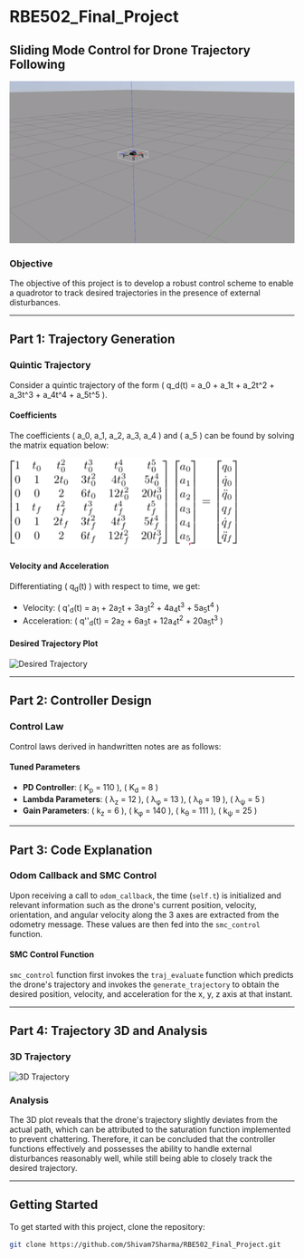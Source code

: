 # RBE502_Final_Project

## Sliding Mode Control for Drone Trajectory Following

![Project Banner](./videos/ezgif.com-video-to-gif.gif)

### Objective

The objective of this project is to develop a robust control scheme to enable a quadrotor to track desired trajectories in the presence of external disturbances.

---

## Part 1: Trajectory Generation

### Quintic Trajectory

Consider a quintic trajectory of the form \( q_d(t) = a_0 + a_1t + a_2t^2 + a_3t^3 + a_4t^4 + a_5t^5 \).

#### Coefficients

The coefficients \( a_0, a_1, a_2, a_3, a_4 \) and \( a_5 \) can be found by solving the matrix equation below:

![Matrix Equation](./videos/Matrix.png.png)


#### Velocity and Acceleration

Differentiating \( q<sub>d</sub>(t) \) with respect to time, we get:

- Velocity: \( q'<sub>d</sub>(t) = a<sub>1</sub> + 2a<sub>2</sub>t + 3a<sub>3</sub>t<sup>2</sup> + 4a<sub>4</sub>t<sup>3</sup> + 5a<sub>5</sub>t<sup>4</sup> \)
- Acceleration: \( q''<sub>d</sub>(t) = 2a<sub>2</sub> + 6a<sub>3</sub>t + 12a<sub>4</sub>t<sup>2</sup> + 20a<sub>5</sub>t<sup>3</sup> \)

#### Desired Trajectory Plot

![Desired Trajectory](./videos/desired-trajectory.gif)

---

## Part 2: Controller Design

### Control Law

Control laws derived in handwritten notes are as follows:

#### Tuned Parameters

- **PD Controller**: \( K<sub>p</sub> = 110 \), \( K<sub>d</sub> = 8 \)
- **Lambda Parameters**: \( &lambda;<sub>z</sub> = 12 \), \( &lambda;<sub>&phi;</sub> = 13 \), \( &lambda;<sub>&theta;</sub> = 19 \), \( &lambda;<sub>&psi;</sub> = 5 \)
- **Gain Parameters**: \( k<sub>z</sub> = 6 \), \( k<sub>&phi;</sub> = 140 \), \( k<sub>&theta;</sub> = 111 \), \( k<sub>&psi;</sub> = 25 \)

---
## Part 3: Code Explanation

### Odom Callback and SMC Control

Upon receiving a call to `odom_callback`, the time (`self.t`) is initialized and relevant information such as the drone's current position, velocity, orientation, and angular velocity along the 3 axes are extracted from the odometry message. These values are then fed into the `smc_control` function.

#### SMC Control Function

`smc_control` function first invokes the `traj_evaluate` function which predicts the drone's trajectory and invokes the `generate_trajectory` to obtain the desired position, velocity, and acceleration for the x, y, z axis at that instant.

---

## Part 4: Trajectory 3D and Analysis

### 3D Trajectory

![3D Trajectory](./videos/3d-trajectory.gif)

### Analysis

The 3D plot reveals that the drone's trajectory slightly deviates from the actual path, which can be attributed to the saturation function implemented to prevent chattering. Therefore, it can be concluded that the controller functions effectively and possesses the ability to handle external disturbances reasonably well, while still being able to closely track the desired trajectory.

---

## Getting Started

To get started with this project, clone the repository:

```bash
git clone https://github.com/Shivam7Sharma/RBE502_Final_Project.git
